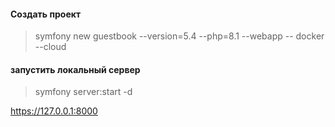 #### Создать проект

> symfony new guestbook --version=5.4 --php=8.1 --webapp --
docker --cloud

#### запустить локальный сервер

> symfony server:start -d

https://127.0.0.1:8000


